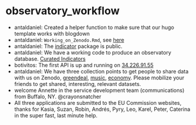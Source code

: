 # observatory_workflow

* antaldaniel: Created a helper function to make sure that our hugo template works with blogdown
* antaldaniel: `Working_on_Zenodo.Rmd`, see [here](https://rpubs.com/antaldaniel/zenodo-sandbox-setup)
* antaldaniel: The [indicator](https://github.com/dataobservatory-eu/indicator) package is public.
* antaldaniel: We have a working code to produce an observatory database. [Curated Indicators](https://rpubs.com/antaldaniel/curated-database-demo)
* botivitos: The first API is up and running on [34.226.91.55](http://34.226.91.55/)
* antaldaniel: We have three collection points to get people to share data with us on Zenodo, [greendeal](https://zenodo.org/communities/greendeal_observatory/), [music](https://zenodo.org/communities/music_observatory/), [economy](https://zenodo.org/communities/economy_observatory/). Please mobilize your friends to get shared, interesting, relevant datasets.
* welcome Annette in the service development team (communications) from Buffalo, NY. @crayonsnatcher
* All three applications are submitted to the EU Commission websites, thanks for Kasia, Suzan, Robin, Andrés, Pyry, Leo, Karel, Peter, Caterina in the super fast, last minute help. 
